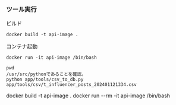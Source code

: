 ### ツール実行

ビルド
```
docker build -t api-image .
```
コンテナ起動
```
docker run -it api-image /bin/bash

```

```
pwd
/usr/src/pythonであることを確認。
python app/tools/csv_to_db.py app/tools/csv/t_influencer_posts_202401121334.csv
```

docker build -t api-image .
docker run  --rm -it api-image /bin/bash

